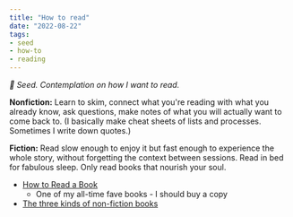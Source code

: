 ```yaml
---
title: "How to read"
date: "2022-08-22"
tags:
- seed
- how-to
- reading
---
```

*🌱 Seed. Contemplation on how I want to read.*

**Nonfiction:** Learn to skim, connect what you're reading with what you already know, ask questions, make notes of what you will actually want to come back to. (I basically make cheat sheets of lists and processes. Sometimes I write down quotes.)

**Fiction:** Read slow enough to enjoy it but fast enough to experience the whole story, without forgetting the context between sessions. Read in bed for fabulous sleep. Only read books that nourish your soul.

- [How to Read a Book](https://www.goodreads.com/book/show/567610.How_to_Read_a_Book)
	- One of my all-time fave books - I should buy a copy
- [The three kinds of non-fiction books](https://commoncog.com/the-3-kinds-of-non-fiction-book/)